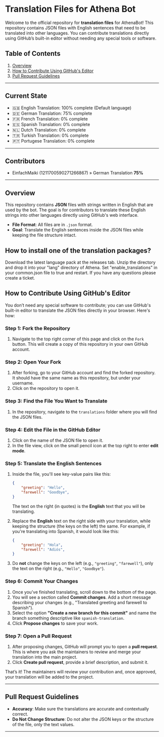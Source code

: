 # Translation Files for Athena Bot

Welcome to the official repository for **translation files** for AthenaBot! This repository contains JSON files with English sentences that need to be translated into other languages. You can contribute translations directly using GitHub’s built-in editor without needing any special tools or software.

## Table of Contents

1. [Overview](#overview)
2. [How to Contribute Using GitHub's Editor](#how-to-contribute-using-githubs-editor)
3. [Pull Request Guidelines](#pull-request-guidelines)

---

## Current State
* 🇬🇧 English Translation: 100% complete (Default language)
* 🇩🇪 German Translation: 75% complete
* 🇫🇷 French Translation: 0% complete
* 🇪🇸 Spanish Translation: 0% complete
* 🇳🇱 Dutch Translation: 0% complete
* 🇹🇷 Turkish Translation: 0% complete
* 🇵🇹 Portugese Translation: 0% complete

---

## Contributors
* EinfachMaiki (1211700590271266867) » German Translation **75%**

---

## Overview

This repository contains **JSON** files with strings written in English that are used by the bot. The goal is for contributors to translate these English strings into other languages directly using GitHub's web interface.

- **File Format**: All files are in `.json` format.
- **Goal**: Translate the English sentences inside the JSON files while keeping the file structure intact.


## How to install one of the translation packages?

Download the latest language pack at the releases tab. Unzip the directory and drop it into your "lang" directory of Athena. Set "enable_translations" in your common.json file to true and restart. If you have any questions please create a ticket.


## How to Contribute Using GitHub's Editor

You don’t need any special software to contribute; you can use GitHub's built-in editor to translate the JSON files directly in your browser. Here's how:

### Step 1: Fork the Repository
1. Navigate to the top right corner of this page and click on the `Fork` button. This will create a copy of this repository in your own GitHub account.

### Step 2: Open Your Fork
1. After forking, go to your GitHub account and find the forked repository. It should have the same name as this repository, but under your username.
2. Click on the repository to open it.

### Step 3: Find the File You Want to Translate
1. In the repository, navigate to the `translations` folder where you will find the JSON files.

### Step 4: Edit the File in the GitHub Editor
1. Click on the name of the JSON file to open it.
2. In the file view, click on the small pencil icon at the top right to enter **edit mode**.

### Step 5: Translate the English Sentences
1. Inside the file, you'll see key-value pairs like this:
    ```json
    {
        "greeting": "Hello",
        "farewell": "Goodbye",
    }
    ```
    The text on the right (in quotes) is the **English** text that you will be translating.
    
2. Replace the **English** text on the right side with your translation, while keeping the structure (the keys on the left) the same. For example, if you're translating into Spanish, it would look like this:
    ```json
    {
        "greeting": "Hola",
        "farewell": "Adiós",
    }
    ```

3. Do **not** change the keys on the left (e.g., `"greeting"`, `"farewell"`), only the text on the right (e.g., `"Hello"`, `"Goodbye"`).

### Step 6: Commit Your Changes
1. Once you've finished translating, scroll down to the bottom of the page.
2. You will see a section called **Commit changes**. Add a short message describing your changes (e.g., "Translated greeting and farewell to Spanish").
3. Select the option **"Create a new branch for this commit"** and name the branch something descriptive like `spanish-translation`.
4. Click **Propose changes** to save your work.

### Step 7: Open a Pull Request
1. After proposing changes, GitHub will prompt you to open a **pull request**. This is where you ask the maintainers to review and merge your translation into the main project.
2. Click **Create pull request**, provide a brief description, and submit it.

That’s it! The maintainers will review your contribution and, once approved, your translation will be added to the project.

---

## Pull Request Guidelines

- **Accuracy**: Make sure the translations are accurate and contextually correct.
- **Do Not Change Structure**: Do not alter the JSON keys or the structure of the file, only the text values.

---